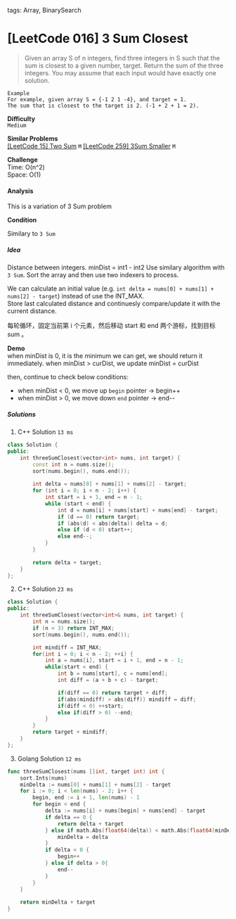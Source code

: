tags: Array, BinarySearch

# [LeetCode 016] 3 Sum Closest

>Given an array S of n integers, find three integers in S such that
the sum is closest to a given number, target. Return the sum of the three integers.
You may assume that each input would have exactly one solution.

    Example
    For example, given array S = {-1 2 1 -4}, and target = 1.
    The sum that is closest to the target is 2. (-1 + 2 + 1 = 2).

**Difficulty**  
`Medium`

**Similar Problems**  
[[LeetCode 15] Two Sum]() `M`
[[LeetCode 259] 3Sum Smaller]() `M`

**Challenge**  
Time: O(n^2)  
Space: O(1)

#### Analysis

This is a variation of 3 Sum problem

**Condition**

Similary to `3 Sum`

##### Idea

Distance between integers. minDist = int1 - int2
Use similary algorithm with `3 Sum`. 
Sort the array and then use two indexers to process.  

We can calculate an initial value (e.g. `int delta = nums[0] + nums[1] + nums[2] - target`) instead of use the INT_MAX.  
Store last calculated distance and continuesly compare/update it with the current distance.

每轮循环，固定当前第 i 个元素，然后移动 start 和 end 两个游标，找到目标 sum 。

**Demo**  
when minDist is 0, it is the minimum we can get, we should return it immediately. 
when minDist > curDist, we update minDist = curDist

then, continue to check below conditions:

 * when minDist < 0, we move up `begin` pointer -> begin++
 * when minDist > 0, we move down `end` pointer -> end--

##### Solutions

1. C++ Solution `13 ms`

```cpp
class Solution {
public:
    int threeSumClosest(vector<int> nums, int target) {
        const int n = nums.size();
        sort(nums.begin(), nums.end());
    
        int delta = nums[0] + nums[1] + nums[2] - target;
        for (int i = 0; i < n - 2; i++) {
            int start = i + 1, end = n - 1;
            while (start < end) {
                int d = nums[i] + nums[start] + nums[end] - target;
                if (d == 0) return target;
                if (abs(d) < abs(delta)) delta = d;
                else if (d < 0) start++;
                else end--;
            }
        }
    
        return delta + target;
    }
};
```

2. C++ Solution `23 ms`

```cpp
class Solution {
public:
    int threeSumClosest(vector<int>& nums, int target) {
        int n = nums.size();
        if (n < 3) return INT_MAX;
        sort(nums.begin(), nums.end());

        int mindiff = INT_MAX;
        for(int i = 0; i < n - 2; ++i) {
            int a = nums[i], start = i + 1, end = n - 1;
            while(start < end) {
                int b = nums[start], c = nums[end];
                int diff = (a + b + c) - target;

                if(diff == 0) return target + diff;
                if(abs(mindiff) > abs(diff)) mindiff = diff;
                if(diff < 0) ++start;
                else if(diff > 0) --end;
            }
        }
        return target + mindiff;
    }
};
```

3. Golang Solution `12 ms`

```go
func threeSumClosest(nums []int, target int) int {
    sort.Ints(nums)
    minDelta := nums[0] + nums[1] + nums[2] - target
    for i := 0; i < len(nums) - 2; i++ {
        begin, end := i + 1, len(nums) - 1
        for begin < end {
            delta := nums[i] + nums[begin] + nums[end] - target
            if delta == 0 {
                return delta + target
            } else if math.Abs(float64(delta)) < math.Abs(float64(minDelta)) {
                minDelta = delta
            }
            if delta < 0 {
                begin++
            } else if delta > 0{
                end--
            }
        }
    }
    
    return minDelta + target
}
```